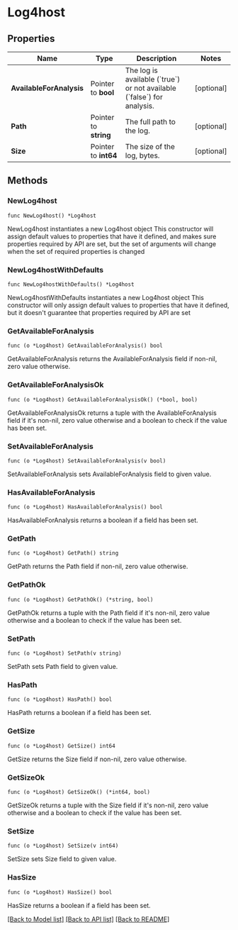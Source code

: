 # Log4host

## Properties

Name | Type | Description | Notes
------------ | ------------- | ------------- | -------------
**AvailableForAnalysis** | Pointer to **bool** | The log is available (&#x60;true&#x60;) or not available (&#x60;false&#x60;) for analysis. | [optional] 
**Path** | Pointer to **string** | The full path to the log. | [optional] 
**Size** | Pointer to **int64** | The size of the log, bytes. | [optional] 

## Methods

### NewLog4host

`func NewLog4host() *Log4host`

NewLog4host instantiates a new Log4host object
This constructor will assign default values to properties that have it defined,
and makes sure properties required by API are set, but the set of arguments
will change when the set of required properties is changed

### NewLog4hostWithDefaults

`func NewLog4hostWithDefaults() *Log4host`

NewLog4hostWithDefaults instantiates a new Log4host object
This constructor will only assign default values to properties that have it defined,
but it doesn't guarantee that properties required by API are set

### GetAvailableForAnalysis

`func (o *Log4host) GetAvailableForAnalysis() bool`

GetAvailableForAnalysis returns the AvailableForAnalysis field if non-nil, zero value otherwise.

### GetAvailableForAnalysisOk

`func (o *Log4host) GetAvailableForAnalysisOk() (*bool, bool)`

GetAvailableForAnalysisOk returns a tuple with the AvailableForAnalysis field if it's non-nil, zero value otherwise
and a boolean to check if the value has been set.

### SetAvailableForAnalysis

`func (o *Log4host) SetAvailableForAnalysis(v bool)`

SetAvailableForAnalysis sets AvailableForAnalysis field to given value.

### HasAvailableForAnalysis

`func (o *Log4host) HasAvailableForAnalysis() bool`

HasAvailableForAnalysis returns a boolean if a field has been set.

### GetPath

`func (o *Log4host) GetPath() string`

GetPath returns the Path field if non-nil, zero value otherwise.

### GetPathOk

`func (o *Log4host) GetPathOk() (*string, bool)`

GetPathOk returns a tuple with the Path field if it's non-nil, zero value otherwise
and a boolean to check if the value has been set.

### SetPath

`func (o *Log4host) SetPath(v string)`

SetPath sets Path field to given value.

### HasPath

`func (o *Log4host) HasPath() bool`

HasPath returns a boolean if a field has been set.

### GetSize

`func (o *Log4host) GetSize() int64`

GetSize returns the Size field if non-nil, zero value otherwise.

### GetSizeOk

`func (o *Log4host) GetSizeOk() (*int64, bool)`

GetSizeOk returns a tuple with the Size field if it's non-nil, zero value otherwise
and a boolean to check if the value has been set.

### SetSize

`func (o *Log4host) SetSize(v int64)`

SetSize sets Size field to given value.

### HasSize

`func (o *Log4host) HasSize() bool`

HasSize returns a boolean if a field has been set.


[[Back to Model list]](../README.md#documentation-for-models) [[Back to API list]](../README.md#documentation-for-api-endpoints) [[Back to README]](../README.md)


